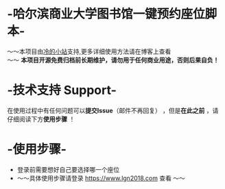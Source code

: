 # -哈尔滨商业大学图书馆一键预约座位脚本-
～～本项目由[冷的小站](https://www.lgn2018.com)支持,更多详细使用方法请在博客上查看<br>～～
**本项目开源免费归档前长期维护，请勿用于任何商业用途，否则后果自负！<br>**
# -技术支持 Support-
在使用过程中有任何问题可以**提交Issue**（邮件不再回复） ，但是**在此之前** ，请仔细阅读下方**使用步骤** ！<br>
# -使用步骤-
* 登录前需要想好自己要选择哪一个座位
* ～～具体使用步骤请登录 https://www.lgn2018.com 查看 ～～
